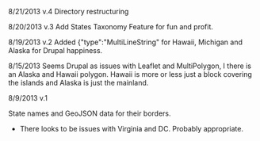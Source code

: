 8/21/2013 v.4
Directory restructuring

8/20/2013 v.3
Add States Taxonomy Feature for fun and profit.

8/19/2013 v.2
Added {"type":"MultiLineString" for Hawaii, Michigan and Alaska for Drupal happiness.

8/15/2013
Seems Drupal as issues with Leaflet and MultiPolygon, I there is an Alaska and Hawaii polygon.
Hawaii is more or less just a block covering the islands and Alaska is just the mainland.


8/9/2013 v.1

State names and GeoJSON data for their borders.

- There looks to be issues with Virginia and DC. Probably appropriate.
